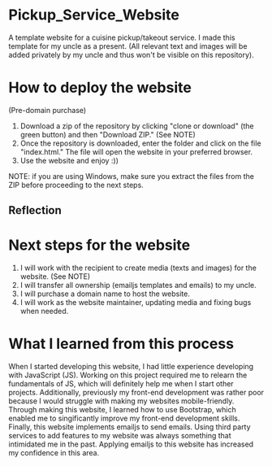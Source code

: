 # Pickup_Service_Website
A template website for a cuisine pickup/takeout service. I made this template for my uncle as a present. (All relevant text and images will be added privately by my uncle and thus won't be visible on this repository). 


# How to deploy the website 
(Pre-domain purchase)

1. Download a zip of the repository by clicking "clone or download" (the green button) and then "Download ZIP." (See NOTE)
2. Once the repository is downloaded, enter the folder and click on the file "index.html." The file will open the website in your preferred browser. 
3. Use the website and enjoy :))

NOTE: if you are using Windows, make sure you extract the files from the ZIP before proceeding to the next steps. 


## Reflection

# Next steps for the website
1. I will work with the recipient to create media (texts and images) for the website. (See NOTE)
2. I will transfer all ownership (emailjs templates and emails) to my uncle. 
3. I will purchase a domain name to host the website. 
4. I will work as the website maintainer, updating media and fixing bugs when needed. 


# What I learned from this process
When I started developing this website, I had little experience developing with JavaScript (JS). Working on this project required me to relearn the fundamentals of JS, which will definitely help me when I start other projects. Additionally, previously my front-end development was rather poor because I would struggle with making my websites mobile-friendly. Through making this website, I learned how to use Bootstrap, which enabled me to singificantly improve my front-end development skills. Finally, this website implements emailjs to send emails. Using third party services to add features to my website was always something that intimidated me in the past. Applying emailjs to this website has increased my confidence in this area. 
